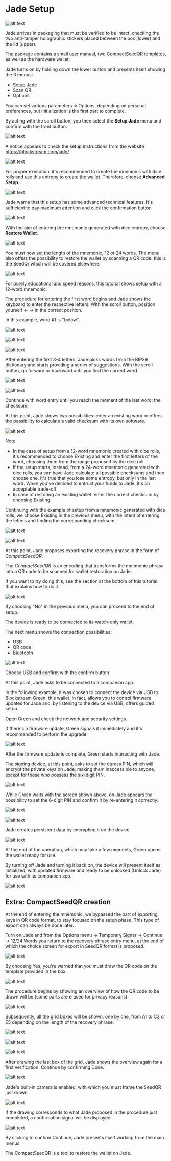 # Jade Setup

![alt text](https://officinebitcoin.it/lezioni/jadeset/0_Cover.jpg)

Jade arrives in packaging that must be verified to be intact, checking the two anti-tamper holographic stickers placed between the box (lower) and the lid (upper).

The package contains a small user manual, two CompactSeedQR templates, as well as the hardware wallet.

Jade turns on by holding down the lower button and presents itself showing the 3 menus:

- Setup Jade
- Scan QR
- Options

You can set various parameters in Options, depending on personal preferences, but initialization is the first part to complete.

By acting with the scroll button, you then select the __Setup Jade__ menu and confirm with the front button.

![alt text](https://officinebitcoin.it/lezioni/jadeset/1.jpg)

A notice appears to check the setup instructions from the website https://blockstream.com/jade/

![alt text](https://officinebitcoin.it/lezioni/jadeset/2.jpg)

For proper execution, it's recommended to create the mnemonic with dice rolls and use this entropy to create the wallet. Therefore, choose __Advanced Setup__.

![alt text](https://officinebitcoin.it/lezioni/jadeset/3.jpg)

Jade warns that this setup has some advanced technical features. It's sufficient to pay maximum attention and click the confirmation button

![alt text](https://officinebitcoin.it/lezioni/jadeset/4.jpg)

With the aim of entering the mnemonic generated with dice entropy, choose __Restore Wallet__.

![alt text](https://officinebitcoin.it/lezioni/jadeset/5.jpg)

You must now set the length of the mnemonic, 12 or 24 words. The menu also offers the possibility to restore the wallet by scanning a QR code: this is the SeedQr which will be covered elsewhere.

![alt text](https://officinebitcoin.it/lezioni/jadeset/6.jpg)

For purely educational and speed reasons, this tutorial shows setup with a 12-word mnemonic.

The procedure for entering the first word begins and Jade shows the keyboard to enter the respective letters. With the scroll button, position yourself ← → in the correct position.

In this example, word #1 is "below".

![alt text](https://officinebitcoin.it/lezioni/jadeset/7.jpg)

![alt text](https://officinebitcoin.it/lezioni/jadeset/8.jpg)

![alt text](https://officinebitcoin.it/lezioni/jadeset/9.jpg)

After entering the first 3-4 letters, Jade picks words from the BIP39 dictionary and starts providing a series of suggestions. With the scroll button, go forward or backward until you find the correct word.

![alt text](https://officinebitcoin.it/lezioni/jadeset/10.jpg)

![alt text](https://officinebitcoin.it/lezioni/jadeset/11.jpg)

Continue with word entry until you reach the moment of the last word: the checksum.

At this point, Jade shows two possibilities: enter an existing word or offers the possibility to calculate a valid checksum with its own software.

![alt text](https://officinebitcoin.it/lezioni/jadeset/12.jpg)

Note:

- In the case of setup from a 12-word mnemonic created with dice rolls, it's recommended to choose Existing and enter the first letters of the word, choosing them from the range proposed by the dice roll.
- If the setup starts, instead, from a 24-word mnemonic generated with dice rolls, you can have Jade calculate all possible checksums and then choose one. It's true that you lose some entropy, but only in the last word. When you've decided to entrust your funds to Jade, it's an acceptable trade-off.
- In case of restoring an existing wallet: enter the correct checksum by choosing Existing.

Continuing with the example of setup from a mnemonic generated with dice rolls, we choose Existing in the previous menu, with the intent of entering the letters and finding the corresponding checksum.

![alt text](https://officinebitcoin.it/lezioni/jadeset/13.jpg)

![alt text](https://officinebitcoin.it/lezioni/jadeset/14.jpg)

At this point, Jade proposes exporting the recovery phrase in the form of _CompactSeedQR_.

The _CompactSeedQR_ is an encoding that transforms the mnemonic phrase into a QR code to be scanned for wallet restoration on Jade.

If you want to try doing this, see the section at the bottom of this tutorial that explains how to do it.

![alt text](https://officinebitcoin.it/lezioni/jadeset/15.jpg)

By choosing "No" in the previous menu, you can proceed to the end of setup.

The device is ready to be connected to its watch-only wallet.

The next menu shows the connection possibilities:

- USB
- QR code
- Bluetooth

![alt text](https://officinebitcoin.it/lezioni/jadeset/16.jpg)

Choose USB and confirm with the confirm button

At this point, Jade asks to be connected to a companion app.

In the following example, it was chosen to connect the device via USB to Blockstream Green; this wallet, in fact, allows you to control firmware updates for Jade and, by listening to the device via USB, offers guided setup.

Open Green and check the network and security settings.

If there's a firmware update, Green signals it immediately and it's recommended to perform the upgrade.

![alt text](https://officinebitcoin.it/lezioni/jadeset/17.jpg)

After the firmware update is complete, Green starts interacting with Jade.

The signing device, at this point, asks to set the duress PIN, which will encrypt the private keys on Jade, making them inaccessible to anyone, except for those who possess the six-digit PIN.

![alt text](https://officinebitcoin.it/lezioni/jadeset/18.jpg)

While Green waits with the screen shown above, on Jade appears the possibility to set the 6-digit PIN and confirm it by re-entering it correctly.

![alt text](https://officinebitcoin.it/lezioni/jadeset/19.jpg)

![alt text](https://officinebitcoin.it/lezioni/jadeset/20.jpg)

Jade creates persistent data by encrypting it on the device.

![alt text](https://officinebitcoin.it/lezioni/jadeset/21.jpg)

At the end of the operation, which may take a few moments, Green opens the wallet ready for use.

By turning off Jade and turning it back on, the device will present itself as initialized, with updated firmware and ready to be unlocked (Unlock Jade) for use with its companion app.

![alt text](https://officinebitcoin.it/lezioni/jadeset/22.jpg)

## Extra: CompactSeedQR creation

At the end of entering the mnemonic, we bypassed the part of exporting keys in QR code format, to stay focused on the setup phase. This type of export can always be done later.

Turn on Jade and from the Options menu → Temporary Signer → Continue → 12/24 Words you return to the recovery phrase entry menu, at the end of which the choice screen for export in SeedQR format is proposed.

![alt text](https://officinebitcoin.it/lezioni/jadeset/15.jpg)

By choosing Yes, you're warned that you must draw the QR code on the template provided in the box.

![alt text](https://officinebitcoin.it/lezioni/jadeset/24.jpg)

The procedure begins by showing an overview of how the QR code to be drawn will be (some parts are erased for privacy reasons)

![alt text](https://officinebitcoin.it/lezioni/jadeset/25.jpg)

Subsequently, all the grid boxes will be shown, one by one, from A1 to C3 or E5 depending on the length of the recovery phrase.

![alt text](https://officinebitcoin.it/lezioni/jadeset/26.jpg)

![alt text](https://officinebitcoin.it/lezioni/jadeset/27.jpg)

![alt text](https://officinebitcoin.it/lezioni/jadeset/28.jpg)

After drawing the last box of the grid, Jade shows the overview again for a first verification. Continue by confirming Done.

![alt text](https://officinebitcoin.it/lezioni/jadeset/29.jpg)

Jade's built-in camera is enabled, with which you must frame the SeedQR just drawn.

![alt text](https://officinebitcoin.it/lezioni/jadeset/30.jpg)

If the drawing corresponds to what Jade proposed in the procedure just completed, a confirmation signal will be displayed.

![alt text](https://officinebitcoin.it/lezioni/jadeset/31.jpg)

By clicking to confirm Continue, Jade presents itself working from the main menus.

The CompactSeedQR is a tool to restore the wallet on Jade. 